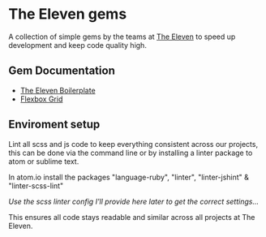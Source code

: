 # The Eleven gems

A collection of simple gems by the teams at [The Eleven](http://www.theeleven.co.uk) to speed up development and keep code quality high.



## Gem Documentation

* [The Eleven Boilerplate](boilerplate.md)
* [Flexbox Grid](flex.md)




## Enviroment setup

Lint all scss and js code to keep everything consistent across our projects, this can be done via the command line or by installing a linter package to atom or sublime text.

In atom.io install the packages "language-ruby", "linter", "linter-jshint" & "linter-scss-lint"

*Use the scss linter config I'll provide here later to get the correct settings...*

This ensures all code stays readable and similar across all projects at The Eleven.
